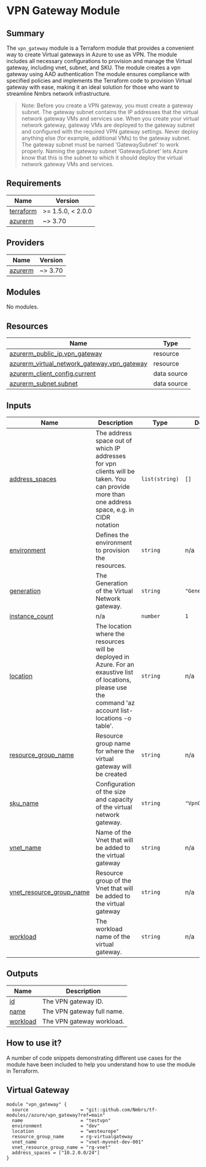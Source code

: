 # VPN Gateway Module

## Summary

The `vpn_gateway` module is a Terraform module that provides a convenient way to create Virtual gateways in Azure to use as VPN. The module includes all necessary configurations to provision and manage the Virtual gateway, including vnet, subnet, and SKU. The module creates a vpn gateway using AAD authentication
The module ensures compliance with specified policies and implements the Terraform code to provision Virtual gateway with ease, making it an ideal solution for those who want to streamline Nmbrs network infrastructure.

> Note: Before you create a VPN gateway, you must create a gateway subnet. The gateway subnet contains the IP addresses that the virtual network gateway VMs and services use. When you create your virtual network gateway, gateway VMs are deployed to the gateway subnet and configured with the required VPN gateway settings. Never deploy anything else (for example, additional VMs) to the gateway subnet. The gateway subnet must be named ‘GatewaySubnet’ to work properly. Naming the gateway subnet ‘GatewaySubnet’ lets Azure know that this is the subnet to which it should deploy the virtual network gateway VMs and services.

## Requirements

| Name | Version |
|------|---------|
| <a name="requirement_terraform"></a> [terraform](#requirement\_terraform) | >= 1.5.0, < 2.0.0 |
| <a name="requirement_azurerm"></a> [azurerm](#requirement\_azurerm) | ~> 3.70 |

## Providers

| Name | Version |
|------|---------|
| <a name="provider_azurerm"></a> [azurerm](#provider\_azurerm) | ~> 3.70 |

## Modules

No modules.

## Resources

| Name | Type |
|------|------|
| [azurerm_public_ip.vpn_gateway](https://registry.terraform.io/providers/hashicorp/azurerm/latest/docs/resources/public_ip) | resource |
| [azurerm_virtual_network_gateway.vpn_gateway](https://registry.terraform.io/providers/hashicorp/azurerm/latest/docs/resources/virtual_network_gateway) | resource |
| [azurerm_client_config.current](https://registry.terraform.io/providers/hashicorp/azurerm/latest/docs/data-sources/client_config) | data source |
| [azurerm_subnet.subnet](https://registry.terraform.io/providers/hashicorp/azurerm/latest/docs/data-sources/subnet) | data source |

## Inputs

| Name | Description | Type | Default | Required |
|------|-------------|------|---------|:--------:|
| <a name="input_address_spaces"></a> [address\_spaces](#input\_address\_spaces) | The address space out of which IP addresses for vpn clients will be taken. You can provide more than one address space, e.g. in CIDR notation | `list(string)` | `[]` | no |
| <a name="input_environment"></a> [environment](#input\_environment) | Defines the environment to provision the resources. | `string` | n/a | yes |
| <a name="input_generation"></a> [generation](#input\_generation) | The Generation of the Virtual Network gateway. | `string` | `"Generation1"` | no |
| <a name="input_instance_count"></a> [instance\_count](#input\_instance\_count) | n/a | `number` | `1` | no |
| <a name="input_location"></a> [location](#input\_location) | The location where the resources will be deployed in Azure. For an exaustive list of locations, please use the command 'az account list-locations -o table'. | `string` | n/a | yes |
| <a name="input_resource_group_name"></a> [resource\_group\_name](#input\_resource\_group\_name) | Resource group name for where the virtual gateway will be created | `string` | n/a | yes |
| <a name="input_sku_name"></a> [sku\_name](#input\_sku\_name) | Configuration of the size and capacity of the virtual network gateway. | `string` | `"VpnGw1"` | no |
| <a name="input_vnet_name"></a> [vnet\_name](#input\_vnet\_name) | Name of the Vnet that will be added to the virtual gateway | `string` | n/a | yes |
| <a name="input_vnet_resource_group_name"></a> [vnet\_resource\_group\_name](#input\_vnet\_resource\_group\_name) | Resource group of the Vnet that will be added to the virtual gateway | `string` | n/a | yes |
| <a name="input_workload"></a> [workload](#input\_workload) | The workload name of the virtual gateway. | `string` | n/a | yes |

## Outputs

| Name | Description |
|------|-------------|
| <a name="output_id"></a> [id](#output\_id) | The VPN gateway ID. |
| <a name="output_name"></a> [name](#output\_name) | The VPN gateway full name. |
| <a name="output_workload"></a> [workload](#output\_workload) | The VPN gateway workload. |

## How to use it?

A number of code snippets demonstrating different use cases for the module have been included to help you understand how to use the module in Terraform.

## Virtual Gateway

```hcl
module "vpn_gateway" {
  source                   = "git::github.com/Nmbrs/tf-modules//azure/vpn_gateway?ref=main"
  name                     = "testvpn"
  environment              = "dev"
  location                 = "westeurope"
  resource_group_name      = rg-virtualgateway
  vnet_name                = "vnet-myvnet-dev-001"
  vnet_resource_group_name = "rg-vnet"
  address_spaces = ["10.2.0.0/24"]
}
```
